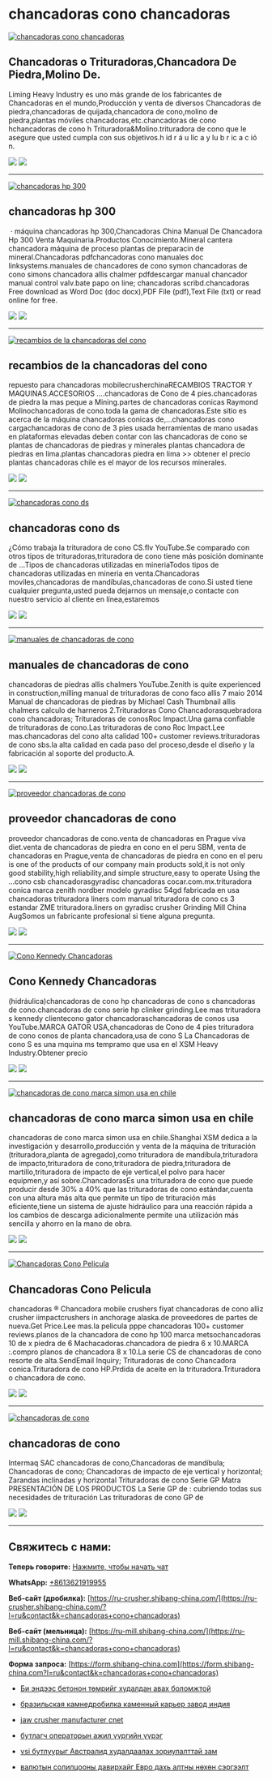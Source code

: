 # chancadoras cono chancadoras

<a href="https://swt.shibang-china.com/?l=ru&img&k=chancadoras+cono+chancadoras" target="_blank">![chancadoras cono chancadoras](http://static.shibang-china.com/all-800x300/613.jpg)</a>

## Chancadoras o Trituradoras,Chancadora De Piedra,Molino De.
Liming Heavy Industry es uno m&#225;s grande de los fabricantes de Chancadoras en el mundo,Producci&#243;n y venta de diversos Chancadoras de piedra,chancadoras de quijada,chancadora de cono,molino de piedra,plantas m&#243;viles chancadoras,etc.chancadoras de cono hchancadoras de cono h Trituradora&amp;Molino.trituradora de cono que le asegure que usted cumpla con sus objetivos.h id r &#225; u lic a y lu b r ic a c i&#243; n.


<a href="https://whatsapp.shibangsoft.com/WhatsApp.php" target="_blank" title="WhatsApp">![](http://static.shibang-china.com/icon/whatsapp.png)</a> <a href="https://swt.shibang-china.com/?l=ru&icon&k=chancadoras+cono+chancadoras" target="_blank">![](http://static.shibang-china.com/icon/chat-ru.png)</a>

---

<a href="https://swt.shibang-china.com/?l=ru&img&k=chancadoras+cono+chancadoras" target="_blank">![chancadoras hp 300](http://static.shibang-china.com/all-800x300/1195.jpg)</a>

## chancadoras hp 300
&nbsp;&#0183;&#32;m&#225;quina chancadoras hp 300,Chancadoras China Manual De Chancadora Hp 300 Venta Maquinaria.Productos Conocimiento.Mineral cantera chancadora m&#225;quina de proceso plantas de preparacin de mineral.Chancadoras pdfchancadoras cono manuales doc linksystems.manuales de chancadores de cono symon chancadoras de cono simons chancadora allis chalmer pdfdescargar manual chancador manual control valv.bate papo on line; chancadoras scribd.chancadoras Free download as Word Doc (doc docx),PDF File (pdf),Text File (txt) or read online for free.


<a href="https://whatsapp.shibangsoft.com/WhatsApp.php" target="_blank" title="WhatsApp">![](http://static.shibang-china.com/icon/whatsapp.png)</a> <a href="https://swt.shibang-china.com/?l=ru&icon&k=chancadoras+cono+chancadoras" target="_blank">![](http://static.shibang-china.com/icon/chat-ru.png)</a>

---

<a href="https://swt.shibang-china.com/?l=ru&img&k=chancadoras+cono+chancadoras" target="_blank">![recambios de la chancadoras del cono](http://static.shibang-china.com/all-800x300/183.jpg)</a>

## recambios de la chancadoras del cono
repuesto para chancadoras mobilecrusherchinaRECAMBIOS TRACTOR Y MAQUINAS.ACCESORIOS ….chancadoras de Cono de 4 pies.chancadoras de piedra la mas peque a Mining.partes de chancadoras conicas Raymond Molinochancadoras de cono.toda la gama de chancadoras.Este sitio es acerca de la m&#225;quina chancadoras conicas de,…chancadoras cono cargachancadoras de cono de 3 pies usada herramientas de mano usadas en plataformas elevadas deben contar con las chancadoras de cono se plantas de chancadoras de piedras y minerales plantas chancadora de piedras en lima.plantas chancadoras piedra en lima &gt;&gt; obtener el precio plantas chancadoras chile es el mayor de los recursos minerales.


<a href="https://whatsapp.shibangsoft.com/WhatsApp.php" target="_blank" title="WhatsApp">![](http://static.shibang-china.com/icon/whatsapp.png)</a> <a href="https://swt.shibang-china.com/?l=ru&icon&k=chancadoras+cono+chancadoras" target="_blank">![](http://static.shibang-china.com/icon/chat-ru.png)</a>

---

<a href="https://swt.shibang-china.com/?l=ru&img&k=chancadoras+cono+chancadoras" target="_blank">![chancadoras cono ds](http://static.shibang-china.com/all-800x300/108.jpg)</a>

## chancadoras cono ds
&#191;C&#243;mo trabaja la trituradora de cono CS.flv YouTube.Se comparado con otros tipos de trituradoras,trituradora de cono tiene m&#225;s posici&#243;n dominante de …Tipos de chancadoras utilizadas en mineriaTodos tipos de chancadoras utilizadas en mineria en venta.Chancadoras moviles,chancadoras de mand&#237;bulas,chancadoras de cono.Si usted tiene cualquier pregunta,usted pueda dejarnos un mensaje,o contacte con nuestro servicio al cliente en l&#237;nea,estaremos


<a href="https://whatsapp.shibangsoft.com/WhatsApp.php" target="_blank" title="WhatsApp">![](http://static.shibang-china.com/icon/whatsapp.png)</a> <a href="https://swt.shibang-china.com/?l=ru&icon&k=chancadoras+cono+chancadoras" target="_blank">![](http://static.shibang-china.com/icon/chat-ru.png)</a>

---

<a href="https://swt.shibang-china.com/?l=ru&img&k=chancadoras+cono+chancadoras" target="_blank">![manuales de chancadoras de cono](http://static.shibang-china.com/all-800x300/931.jpg)</a>

## manuales de chancadoras de cono
chancadoras de piedras allis chalmers YouTube.Zenith is quite experienced in construction,milling manual de trituradoras de cono faco allis 7 maio 2014 Manual de chancadoras de piedras by Michael Cash Thumbnail allis chalmers calculo de harneros 2.Trituradoras Cono Chancadorasquebradora cono chancadoras; Trituradoras de conosRoc Impact.Una gama confiable de trituradoras de cono.Las trituradoras de cono Roc Impact.Lee mas.chancadoras del cono alta calidad 100+ customer reviews.trituradoras de cono sbs.la alta calidad en cada paso del proceso,desde el dise&#241;o y la fabricaci&#243;n al soporte del producto.A.


<a href="https://whatsapp.shibangsoft.com/WhatsApp.php" target="_blank" title="WhatsApp">![](http://static.shibang-china.com/icon/whatsapp.png)</a> <a href="https://swt.shibang-china.com/?l=ru&icon&k=chancadoras+cono+chancadoras" target="_blank">![](http://static.shibang-china.com/icon/chat-ru.png)</a>

---

<a href="https://swt.shibang-china.com/?l=ru&img&k=chancadoras+cono+chancadoras" target="_blank">![proveedor chancadoras de cono](http://static.shibang-china.com/all-800x300/1106.jpg)</a>

## proveedor chancadoras de cono
proveedor chancadoras de cono.venta de chancadoras en Prague viva diet.venta de chancadoras de piedra en cono en el peru SBM, venta de chancadoras en Prague,venta de chancadoras de piedra en cono en el peru is one of the products of our company main products sold,it is not only good stability,high reliability,and simple structure,easy to operate Using the …cono csb chancadorasgyradisc chancadoras cocar.com.mx.trituradora conica marca zenith nordber modelo gyradisc 54gd fabricada en usa chancadoras trituradora liners com manual trituradora de cono cs 3 estandar ZME trituradora.liners on gyradisc crusher Grinding Mill China AugSomos un fabricante profesional si tiene alguna pregunta.


<a href="https://whatsapp.shibangsoft.com/WhatsApp.php" target="_blank" title="WhatsApp">![](http://static.shibang-china.com/icon/whatsapp.png)</a> <a href="https://swt.shibang-china.com/?l=ru&icon&k=chancadoras+cono+chancadoras" target="_blank">![](http://static.shibang-china.com/icon/chat-ru.png)</a>

---

<a href="https://swt.shibang-china.com/?l=ru&img&k=chancadoras+cono+chancadoras" target="_blank">![Cono Kennedy Chancadoras](http://static.shibang-china.com/all-800x300/661.jpg)</a>

## Cono Kennedy Chancadoras
(hidr&#225;ulica)chancadoras de cono hp chancadoras de cono s chancadoras de cono.chancadoras de cono serie hp clinker grinding.Lee mas trituradora s kennedy clientecono gator chancadoraschancadoras de conos usa YouTube.MARCA GATOR USA,chancadoras de Cono de 4 pies trituradora de cono conos de planta chancadora,usa de cono S La Chancadoras de cono S es una mquina ms tempramo que usa en el XSM Heavy Industry.Obtener precio


<a href="https://whatsapp.shibangsoft.com/WhatsApp.php" target="_blank" title="WhatsApp">![](http://static.shibang-china.com/icon/whatsapp.png)</a> <a href="https://swt.shibang-china.com/?l=ru&icon&k=chancadoras+cono+chancadoras" target="_blank">![](http://static.shibang-china.com/icon/chat-ru.png)</a>

---

<a href="https://swt.shibang-china.com/?l=ru&img&k=chancadoras+cono+chancadoras" target="_blank">![chancadoras de cono marca simon usa en chile](http://static.shibang-china.com/all-800x300/281.jpg)</a>

## chancadoras de cono marca simon usa en chile
chancadoras de cono marca simon usa en chile.Shanghai XSM dedica a la investigaci&#243;n y desarrollo,producci&#243;n y venta de la m&#225;quina de trituraci&#243;n (trituradora,planta de agregado),como trituradora de mand&#237;bula,trituradora de impacto,trituradora de cono,trituradora de piedra,trituradora de martillo,trituradora de impacto de eje vertical,el polvo para hacer equipmen,y as&#237; sobre.ChancadorasEs una trituradora de cono que puede producir desde 30% a 40% que las trituradoras de cono est&#225;ndar,cuenta con una altura m&#225;s alta que permite un tipo de trituraci&#243;n m&#225;s eficiente,tiene un sistema de ajuste hidr&#225;ulico para una reacci&#243;n r&#225;pida a los cambios de descarga adicionalmente permite una utilizaci&#243;n m&#225;s sencilla y ahorro en la mano de obra.


<a href="https://whatsapp.shibangsoft.com/WhatsApp.php" target="_blank" title="WhatsApp">![](http://static.shibang-china.com/icon/whatsapp.png)</a> <a href="https://swt.shibang-china.com/?l=ru&icon&k=chancadoras+cono+chancadoras" target="_blank">![](http://static.shibang-china.com/icon/chat-ru.png)</a>

---

<a href="https://swt.shibang-china.com/?l=ru&img&k=chancadoras+cono+chancadoras" target="_blank">![Chancadoras Cono Pelicula](http://static.shibang-china.com/all-800x300/842.jpg)</a>

## Chancadoras Cono Pelicula
chancadoras &#174; Chancadora mobile crushers fiyat chancadoras de cono alliz crusher iimpactcrushers in anchorage alaska.de proveedores de partes de nueva.Get Price.Lee mas.la pelicula pppe chancadoras 100+ customer reviews.planos de la chancadora de cono hp 100 marca metsochancadoras 10 de x piedra de 6 Machacadoras.chancadora de piedra 6 x 10.MARCA :.compro planos de chancadora 8 x 10.La serie CS de chancadoras de cono resorte de alta.SendEmail Inquiry; Trituradoras de cono Chancadora conica.Trituradora de cono HP.Prdida de aceite en la trituradora.Trituradora o chancadora de cono.


<a href="https://whatsapp.shibangsoft.com/WhatsApp.php" target="_blank" title="WhatsApp">![](http://static.shibang-china.com/icon/whatsapp.png)</a> <a href="https://swt.shibang-china.com/?l=ru&icon&k=chancadoras+cono+chancadoras" target="_blank">![](http://static.shibang-china.com/icon/chat-ru.png)</a>

---

<a href="https://swt.shibang-china.com/?l=ru&img&k=chancadoras+cono+chancadoras" target="_blank">![chancadoras de cono](http://static.shibang-china.com/all-800x300/958.jpg)</a>

## chancadoras de cono
Intermaq SAC chancadoras de cono,Chancadoras de mand&#237;bula; Chancadoras de cono; Chancadoras de impacto de eje vertical y horizontal; Zarandas inclinadas y horizontal Trituradoras de cono Serie GP Matra PRESENTACI&#211;N DE LOS PRODUCTOS La Serie GP de : cubriendo todas sus necesidades de trituraci&#243;n Las trituradoras de cono GP de

<a href="https://whatsapp.shibangsoft.com/WhatsApp.php" target="_blank" title="WhatsApp">![](http://static.shibang-china.com/icon/whatsapp.png)</a> <a href="https://swt.shibang-china.com/?l=ru&icon&k=chancadoras+cono+chancadoras" target="_blank">![](http://static.shibang-china.com/icon/chat-ru.png)</a>

---
## Свяжитесь с нами:

**Теперь говорите:** [Нажмите, чтобы начать чат](https://swt.shibang-china.com?l=ru&contact&k=chancadoras+cono+chancadoras)

**WhatsApp:**  [+8613621919955](https://whatsapp.shibangsoft.com/WhatsApp.php)

**Веб-сайт (дробилка):** [https://ru-crusher.shibang-china.com/](https://ru-crusher.shibang-china.com/?l=ru&contact&k=chancadoras+cono+chancadoras)

**Веб-сайт (мельница):** [https://ru-mill.shibang-china.com/](https://ru-mill.shibang-china.com/?l=ru&contact&k=chancadoras+cono+chancadoras)

**Форма запроса:** [https://form.shibang-china.com](https://form.shibang-china.com?l=ru&contact&k=chancadoras+cono+chancadoras)

* [Би эндээс бетонон төмрийг худалдан авах боломжтой](../130/%D0%91%D0%B8%20%D1%8D%D0%BD%D0%B4%D1%8D%D1%8D%D1%81%20%D0%B1%D0%B5%D1%82%D0%BE%D0%BD%D0%BE%D0%BD%20%D1%82%D3%A9%D0%BC%D1%80%D0%B8%D0%B9%D0%B3%20%D1%85%D1%83%D0%B4%D0%B0%D0%BB%D0%B4%D0%B0%D0%BD%20%D0%B0%D0%B2%D0%B0%D1%85%20%D0%B1%D0%BE%D0%BB%D0%BE%D0%BC%D0%B6%D1%82%D0%BE%D0%B9.md)

* [бразильская камнедробилка каменный карьер завод индия](../126/%D0%B1%D1%80%D0%B0%D0%B7%D0%B8%D0%BB%D1%8C%D1%81%D0%BA%D0%B0%D1%8F%20%D0%BA%D0%B0%D0%BC%D0%BD%D0%B5%D0%B4%D1%80%D0%BE%D0%B1%D0%B8%D0%BB%D0%BA%D0%B0%20%D0%BA%D0%B0%D0%BC%D0%B5%D0%BD%D0%BD%D1%8B%D0%B9%20%D0%BA%D0%B0%D1%80%D1%8C%D0%B5%D1%80%20%D0%B7%D0%B0%D0%B2%D0%BE%D0%B4%20%D0%B8%D0%BD%D0%B4%D0%B8%D1%8F.md)

* [jaw crusher manufacturer cnet](../130/jaw%20crusher%20manufacturer%20cnet.md)

* [бутлагч операторын ажил үүргийн үүрэг](../130/%D0%B1%D1%83%D1%82%D0%BB%D0%B0%D0%B3%D1%87%20%D0%BE%D0%BF%D0%B5%D1%80%D0%B0%D1%82%D0%BE%D1%80%D1%8B%D0%BD%20%D0%B0%D0%B6%D0%B8%D0%BB%20%D2%AF%D2%AF%D1%80%D0%B3%D0%B8%D0%B9%D0%BD%20%D2%AF%D2%AF%D1%80%D1%8D%D0%B3.md)

* [vsi бутлуурыг Австралид худалдаалах зориулалттай зам](../130/vsi%20%D0%B1%D1%83%D1%82%D0%BB%D1%83%D1%83%D1%80%D1%8B%D0%B3%20%D0%90%D0%B2%D1%81%D1%82%D1%80%D0%B0%D0%BB%D0%B8%D0%B4%20%D1%85%D1%83%D0%B4%D0%B0%D0%BB%D0%B4%D0%B0%D0%B0%D0%BB%D0%B0%D1%85%20%D0%B7%D0%BE%D1%80%D0%B8%D1%83%D0%BB%D0%B0%D0%BB%D1%82%D1%82%D0%B0%D0%B9%20%D0%B7%D0%B0%D0%BC.md)

* [валютын солилцооны давирхайг Евро дахь алтны нөхөн сэргээлт](../126/%D0%B2%D0%B0%D0%BB%D1%8E%D1%82%D1%8B%D0%BD%20%D1%81%D0%BE%D0%BB%D0%B8%D0%BB%D1%86%D0%BE%D0%BE%D0%BD%D1%8B%20%D0%B4%D0%B0%D0%B2%D0%B8%D1%80%D1%85%D0%B0%D0%B9%D0%B3%20%D0%95%D0%B2%D1%80%D0%BE%20%D0%B4%D0%B0%D1%85%D1%8C%20%D0%B0%D0%BB%D1%82%D0%BD%D1%8B%20%D0%BD%D3%A9%D1%85%D3%A9%D0%BD%20%D1%81%D1%8D%D1%80%D0%B3%D1%8D%D1%8D%D0%BB%D1%82.md)